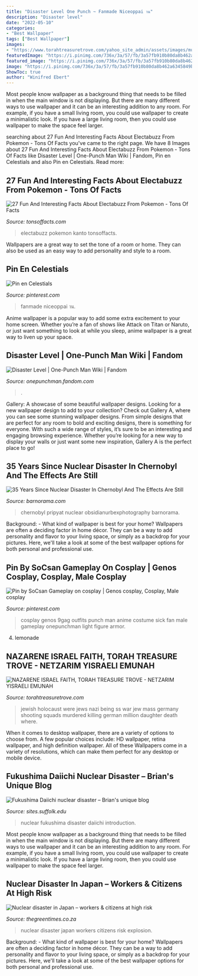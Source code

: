 ```yaml
---
title: "Disaster Level One Punch ~ Fanmade Niceoppai าน"
description: "Disaster level"
date: "2022-05-10"
categories:
- "Best Wallpaper"
tags: ["Best Wallpaper"]
images:
- "https://www.torahtreasuretrove.com/yahoo_site_admin/assets/images/murderofjew.256131150_std.jpg"
featuredImage: "https://i.pinimg.com/736x/3a/57/fb/3a57fb910b80da8b462a6345849b968c--cosplay-tips-cosplay-ideas.jpg"
featured_image: "https://i.pinimg.com/736x/3a/57/fb/3a57fb910b80da8b462a6345849b968c--cosplay-tips-cosplay-ideas.jpg"
image: "https://i.pinimg.com/736x/3a/57/fb/3a57fb910b80da8b462a6345849b968c--cosplay-tips-cosplay-ideas.jpg"
ShowToc: true
author: "Winifred Ebert"
---
```



Most people know wallpaper as a background thing that needs to be filled in when the main window is not displaying. But there are many different ways to use wallpaper and it can be an interesting addition to any room. For example, if you have a small living room, you could use wallpaper to create a minimalistic look. If you have a large living room, then you could use wallpaper to make the space feel larger.

	

		
searching about 27 Fun And Interesting Facts About Electabuzz From Pokemon - Tons Of Facts you've came to the right page. We have 8 Images about 27 Fun And Interesting Facts About Electabuzz From Pokemon - Tons Of Facts like Disaster Level | One-Punch Man Wiki | Fandom, Pin en Celestials and also Pin en Celestials. Read more:
		
    
## 27 Fun And Interesting Facts About Electabuzz From Pokemon - Tons Of Facts

<img loading=lazy src="http://tonsoffacts.com/wp-content/uploads/2019/12/Paul_Electabuzz_Thunder_Punch-1180x664.png" onerror="this.onerror=null;this.src='https://tse1.mm.bing.net/th?id=OIP.BLZjzrW3DuwWEgcJCpmwCAHaEK&amp;pid=15.1';" alt="27 Fun And Interesting Facts About Electabuzz From Pokemon - Tons Of Facts">

_Source: tonsoffacts.com_

>electabuzz pokemon kanto tonsoffacts. 

	

Wallpapers are a great way to set the tone of a room or home. They can also be used as an easy way to add personality and style to a room.

    
## Pin En Celestials

<img loading=lazy src="https://i.pinimg.com/736x/34/83/cb/3483cb82f9ff6f852bf3405752816b6c.jpg" onerror="this.onerror=null;this.src='https://tse1.mm.bing.net/th?id=OIP.JoInPXcs_hMoncFU8PVlkAHaKd&amp;pid=15.1';" alt="Pin en Celestials">

_Source: pinterest.com_

>fanmade niceoppai าน. 

	

Anime wallpaper is a popular way to add some extra excitement to your home screen. Whether you’re a fan of shows like Attack on Titan or Naruto, or just want something to look at while you sleep, anime wallpaper is a great way to liven up your space.

    
## Disaster Level | One-Punch Man Wiki | Fandom

<img loading=lazy src="https://vignette.wikia.nocookie.net/onepunchman/images/6/6f/Volume13_Extra.png/revision/latest?cb=20170401203104" onerror="this.onerror=null;this.src='https://tse4.mm.bing.net/th?id=OIP.EnPRVTvc_1BgODOtT3aHZgDNEw&amp;pid=15.1';" alt="Disaster Level | One-Punch Man Wiki | Fandom">

_Source: onepunchman.fandom.com_

>. 

	

Gallery: A showcase of some beautiful wallpaper designs.
Looking for a new wallpaper design to add to your collection? Check out Gallery A, where you can see some stunning wallpaper designs. From simple designs that are perfect for any room to bold and exciting designs, there is something for everyone. With such a wide range of styles, it’s sure to be an interesting and engaging browsing experience. Whether you’re looking for a new way to display your walls or just want some new inspiration, Gallery A is the perfect place to go!





	
	
    
## 35 Years Since Nuclear Disaster In Chernobyl And The Effects Are Still

<img loading=lazy src="https://www.barnorama.com/wp-content/uploads/2021/04/20-12.jpg" onerror="this.onerror=null;this.src='https://tse3.mm.bing.net/th?id=OIP.OnpLVT-o8gwmgHwRRqqXbgHaE7&amp;pid=15.1';" alt="35 Years Since Nuclear Disaster In Chernobyl And The Effects Are Still">

_Source: barnorama.com_

>chernobyl pripyat nuclear obsidianurbexphotography barnorama. 

	

Background: - What kind of wallpaper is best for your home?
Wallpapers are often a deciding factor in home décor. They can be a way to add personality and flavor to your living space, or simply as a backdrop for your pictures. Here, we'll take a look at some of the best wallpaper options for both personal and professional use.

    
## Pin By SoCsan Gameplay On Cosplay | Genos Cosplay, Cosplay, Male Cosplay

<img loading=lazy src="https://i.pinimg.com/736x/3a/57/fb/3a57fb910b80da8b462a6345849b968c--cosplay-tips-cosplay-ideas.jpg" onerror="this.onerror=null;this.src='https://tse3.mm.bing.net/th?id=OIP.hEULaE0EXE2l946T2ZdPyAHaJ3&amp;pid=15.1';" alt="Pin by SoCsan Gameplay on cosplay | Genos cosplay, Cosplay, Male cosplay">

_Source: pinterest.com_

>cosplay genos 9gag outfits punch man anime costume sick fan male gameplay onepunchman light figure armor. 

	

4. lemonade 

    
## NAZARENE ISRAEL FAITH, TORAH TREASURE TROVE - NETZARIM YISRAELI EMUNAH

<img loading=lazy src="https://www.torahtreasuretrove.com/yahoo_site_admin/assets/images/murderofjew.256131150_std.jpg" onerror="this.onerror=null;this.src='https://tse1.mm.bing.net/th?id=OIP.a88guqEqv8PwKoR7I4hEJQAAAA&amp;pid=15.1';" alt="NAZARENE ISRAEL FAITH, TORAH TREASURE TROVE - NETZARIM YISRAELI EMUNAH">

_Source: torahtreasuretrove.com_

>jewish holocaust were jews nazi being ss war jew mass germany shooting squads murdered killing german million daughter death where. 

	

When it comes to desktop wallpaper, there are a variety of options to choose from. A few popular choices include: HD wallpaper, retina wallpaper, and high definition wallpaper. All of these Wallpapers come in a variety of resolutions, which can make them perfect for any desktop or mobile device. 

    
## Fukushima Daiichi Nuclear Disaster – Brian&#039;s Unique Blog

<img loading=lazy src="https://sites.suffolk.edu/szechaili/files/2012/10/Untitled-2.jpg" onerror="this.onerror=null;this.src='https://tse1.mm.bing.net/th?id=OIP.GOVWmxQ_Xs0m5A0_IsA5VAHaFj&amp;pid=15.1';" alt="Fukushima Daiichi nuclear disaster – Brian&#039;s unique blog">

_Source: sites.suffolk.edu_

>nuclear fukushima disaster daiichi introduction. 

	

Most people know wallpaper as a background thing that needs to be filled in when the main window is not displaying. But there are many different ways to use wallpaper and it can be an interesting addition to any room. For example, if you have a small living room, you could use wallpaper to create a minimalistic look. If you have a large living room, then you could use wallpaper to make the space feel larger.

    
## Nuclear Disaster In Japan – Workers &amp; Citizens At High Risk

<img loading=lazy src="http://thegreentimes.co.za/wp-content/uploads/2011/10/9feeafa8e740fdbe632b43236148b194_L.jpg" onerror="this.onerror=null;this.src='https://tse2.mm.bing.net/th?id=OIP.LSjXJEXczO5mOzBCHkjlNgHaLI&amp;pid=15.1';" alt="Nuclear disaster in Japan – workers &amp; citizens at high risk">

_Source: thegreentimes.co.za_

>nuclear disaster japan workers citizens risk explosion. 

	

Background: - What kind of wallpaper is best for your home?
Wallpapers are often a deciding factor in home décor. They can be a way to add personality and flavor to your living space, or simply as a backdrop for your pictures. Here, we'll take a look at some of the best wallpaper options for both personal and professional use.

